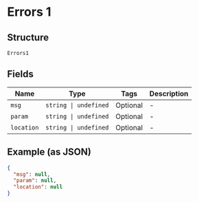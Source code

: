 
# Errors 1

## Structure

`Errors1`

## Fields

| Name | Type | Tags | Description |
|  --- | --- | --- | --- |
| `msg` | `string \| undefined` | Optional | - |
| `param` | `string \| undefined` | Optional | - |
| `location` | `string \| undefined` | Optional | - |

## Example (as JSON)

```json
{
  "msg": null,
  "param": null,
  "location": null
}
```

